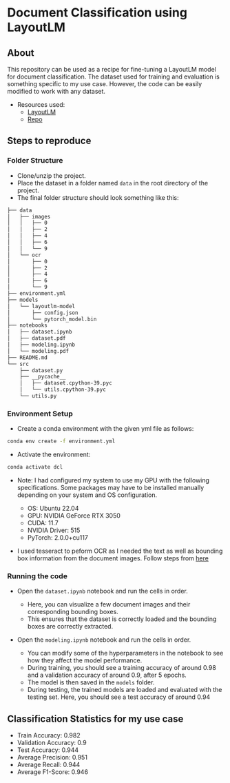 # Document Classification using LayoutLM

## About

This repository can be used as a recipe for fine-tuning a LayoutLM model for document classification. The dataset used for training and evaluation is something specific to my use case. However, the code can be easily modified to work with any dataset.

- Resources used:
    - [LayoutLM](https://huggingface.co/docs/transformers/model_doc/layoutlm)
    - [Repo](https://github.com/lucky-verma/Document-Classification-using-LayoutLM/blob/master/Fine_tuning_LayoutLMForSequenceClassification_on_RVL_CDIP.ipynb)

## Steps to reproduce

### Folder Structure

- Clone/unzip the project. 
- Place the dataset in a folder named `data` in the root directory of the project.
- The final folder structure should look something like this:

```bash
├── data
│   ├── images
│   │   ├── 0
│   │   ├── 2
│   │   ├── 4
│   │   ├── 6
│   │   └── 9
│   └── ocr
│       ├── 0
│       ├── 2
│       ├── 4
│       ├── 6
│       └── 9
├── environment.yml
├── models
│   └── layoutlm-model
│       ├── config.json
│       └── pytorch_model.bin
├── notebooks
│   ├── dataset.ipynb
│   ├── dataset.pdf
│   ├── modeling.ipynb
│   └── modeling.pdf
├── README.md
└── src
    ├── dataset.py
    ├── __pycache__
    │   ├── dataset.cpython-39.pyc
    │   └── utils.cpython-39.pyc
    └── utils.py
```

### Environment Setup

- Create a conda environment with the given yml file as follows:

```bash
conda env create -f environment.yml
```

- Activate the environment:

```bash
conda activate dcl
```

- Note: I had configured my system to use my GPU with the following specifications. Some packages may have to be installed manually depending on your system and OS configuration.
    - OS: Ubuntu 22.04
    - GPU: NVIDIA GeForce RTX 3050
    - CUDA: 11.7
    - NVIDIA Driver: 515
    - PyTorch: 2.0.0+cu117 

- I used tesseract to peform OCR as I needed the text as well as bounding box information from the document images. Follow steps from [here](https://tesseract-ocr.github.io/tessdoc/Installation.html)

### Running the code

- Open the `dataset.ipynb` notebook and run the cells in order.
    - Here, you can visualize a few document images and their corresponding bounding boxes.
    - This ensures that the dataset is correctly loaded and the bounding boxes are correctly extracted.

- Open the `modeling.ipynb` notebook and run the cells in order.
    - You can modify some of the hyperparameters in the notebook to see how they affect the model performance.
    - During training, you should see a training accuracy of around 0.98 and a validation accuracy of around 0.9, after 5 epochs. 
    - The model is then saved in the `models` folder.
    - During testing, the trained models are loaded and evaluated with the testing set. Here, you should see a test accuracy of around 0.94

## Classification Statistics for my use case

- Train Accuracy: 0.982
- Validation Accuracy: 0.9
- Test Accuracy: 0.944
- Average Precision: 0.951
- Average Recall: 0.944
- Average F1-Score: 0.946
